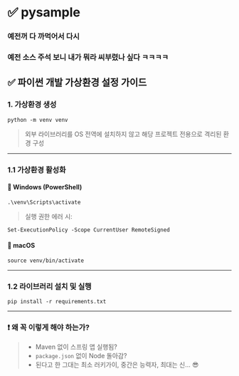# ✅  pysample
###  예전꺼 다 까먹어서 다시
###  예전 소스 주석 보니 내가 뭐라 씨부렸나 싶다 ㅋㅋㅋㅋ




## ✅ 파이썬 개발 가상환경 설정 가이드



### 1. 가상환경 생성

```
python -m venv venv
```

> 외부 라이브러리를 OS 전역에 설치하지 않고  해당 프로젝트 전용으로 격리된 환경 구성

---



### 1.1 가상환경 활성화

#### 🔹 Windows (PowerShell)

```
.\venv\Scripts\activate
```

> 실행 권한 에러 시:

```
Set-ExecutionPolicy -Scope CurrentUser RemoteSigned
```



#### 🔹 macOS

```
source venv/bin/activate
```

---



### 1.2 라이브러리 설치 및 실행

```
pip install -r requirements.txt
```

---



### ❗ 왜 꼭 이렇게 해야 하는가?

> - Maven 없이 스프링 앱 실행됨?  
> - `package.json` 없이 Node 돌아감?  
> - 된다고 한  그대는  최소 러키가이, 중간은 능력자, 최대는 신... 😎
